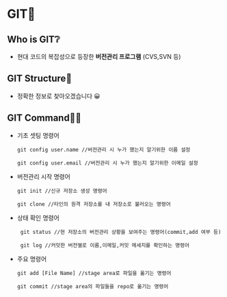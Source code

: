 # GIT📜

## Who is GIT❔

- 현대 코드의 복잡성으로 등장한 **버전관리 프로그램** (CVS,SVN 등)

## GIT Structure🧱

- 정확한 정보로 찾아오겠습니다 😀

## GIT Command👨‍💻

- 기초 셋팅 명령어 <br>

  ```
  git config user.name //버전관리 시 누가 했는지 알기위한 이름 설정

  git config user.email //버전관리 시 누가 했는지 알기위한 이메일 설정
  ```

- 버전관리 시작 명령어 <br>

  ```git
  git init //신규 저장소 생성 명령어

  git clone //타인의 원격 저장소를 내 저장소로 불러오는 명령어
  ```

- 상태 확인 명령어 <br>

  ```git
   git status //현 저장소의 버전관리 상황을 보여주는 명령어(commit,add 여부 등)

   git log //커밋한 버전별로 이름,이메일,커밋 메세지를 확인하는 명령어
  ```

- 주요 명령어 <br>

  ```git
  git add [File Name] //stage area로 파일을 옮기는 명령어

  git commit //stage area의 파일들을 repo로 옮기는 명령어
  ```
